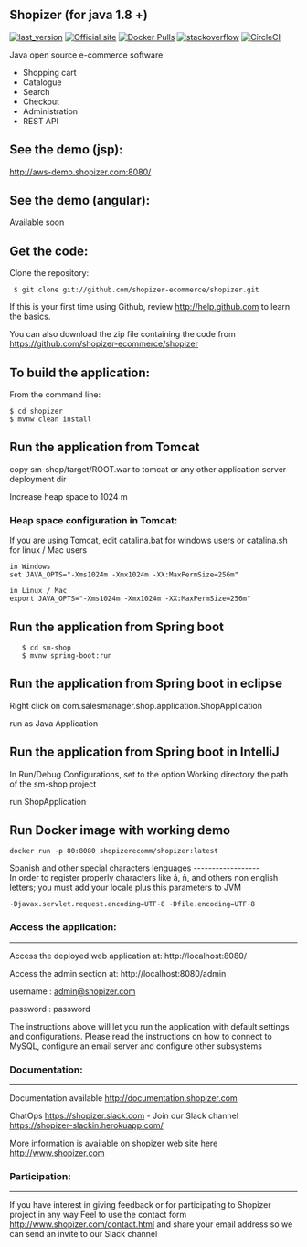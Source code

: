 Shopizer (for java 1.8 +)
-------------------

[![last_version](https://img.shields.io/badge/last_version-v2.16.0-blue.svg?style=flat)](https://github.com/shopizer-ecommerce/shopizer/tree/2.16.0)
[![Official site](https://img.shields.io/website-up-down-green-red/https/shields.io.svg?label=official%20site)](http://www.shopizer.com/)
[![Docker Pulls](https://img.shields.io/docker/pulls/shopizerecomm/shopizer.svg)](https://hub.docker.com/r/shopizerecomm/shopizer)
[![stackoverflow](https://img.shields.io/badge/shopizer-stackoverflow-orange.svg?style=flat)](http://stackoverflow.com/questions/tagged/shopizer)
[![CircleCI](https://circleci.com/gh/shopizer-ecommerce/shopizer.svg?style=svg)](https://circleci.com/gh/shopizer-ecommerce/shopizer)


Java open source e-commerce software

- Shopping cart
- Catalogue
- Search
- Checkout
- Administration
- REST API

See the demo (jsp):
-------------------
http://aws-demo.shopizer.com:8080/

See the demo (angular):
-------------------
Available soon


Get the code:
-------------------
Clone the repository:
     
	 $ git clone git://github.com/shopizer-ecommerce/shopizer.git

If this is your first time using Github, review http://help.github.com to learn the basics.

You can also download the zip file containing the code from https://github.com/shopizer-ecommerce/shopizer 

To build the application:
-------------------	
From the command line:

	$ cd shopizer
	$ mvnw clean install
	

Run the application from Tomcat 
-------------------
copy sm-shop/target/ROOT.war to tomcat or any other application server deployment dir

Increase heap space to 1024 m

### Heap space configuration in Tomcat:


If you are using Tomcat, edit catalina.bat for windows users or catalina.sh for linux / Mac users

	in Windows
	set JAVA_OPTS="-Xms1024m -Xmx1024m -XX:MaxPermSize=256m" 
	
	in Linux / Mac
	export JAVA_OPTS="-Xms1024m -Xmx1024m -XX:MaxPermSize=256m" 

Run the application from Spring boot 
-------------------

       $ cd sm-shop
       $ mvnw spring-boot:run

Run the application from Spring boot in eclipse
-------------------

Right click on com.salesmanager.shop.application.ShopApplication

run as Java Application

Run the application from Spring boot in IntelliJ
-------------------

In Run/Debug Configurations, set to the option Working directory the path of the sm-shop project

run ShopApplication

Run Docker image with working demo
-------------------

	docker run -p 80:8080 shopizerecomm/shopizer:latest

Spanish and other special characters lenguages
------------------\
In order to register properly characters like á, ñ, and others non english letters; you must add your locale plus 
this parameters to JVM

    -Djavax.servlet.request.encoding=UTF-8 -Dfile.encoding=UTF-8



### Access the application:
-------------------

Access the deployed web application at: http://localhost:8080/

Access the admin section at: http://localhost:8080/admin

username : admin@shopizer.com

password : password

The instructions above will let you run the application with default settings and configurations.
Please read the instructions on how to connect to MySQL, configure an email server and configure other subsystems


### Documentation:
-------------------

Documentation available <http://documentation.shopizer.com>

ChatOps <https://shopizer.slack.com>  - Join our Slack channel https://shopizer-slackin.herokuapp.com/

More information is available on shopizer web site here <http://www.shopizer.com>

### Participation:
-------------------

If you have interest in giving feedback or for participating to Shopizer project in any way
Feel to use the contact form <http://www.shopizer.com/contact.html> and share your email address
so we can send an invite to our Slack channel


